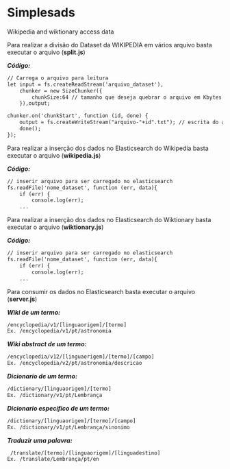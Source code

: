 # Simplesads
Wikipedia and wiktionary access data

Para realizar a divisão do Dataset da WIKIPEDIA em vários arquivo basta executar o arquivo (<b>split.js</b>)

***Código:***
```html
// Carrega o arquivo para leitura
let input = fs.createReadStream('arquivo_dataset'),
    chunker = new SizeChunker({
        chunkSize:64 // tamanho que deseja quebrar o arquivo em Kbytes
    }),output;

chunker.on('chunkStart', function (id, done) {
    output = fs.createWriteStream("arquivo-"+id".txt"); // escrita do arquivo
    done();
});

```


Para realizar a inserção dos dados no Elasticsearch do Wikipedia basta executar o arquivo (<b>wikipedia.js</b>)

***Código:***
```html
// inserir arquivo para ser carregado no elasticsearch
fs.readFile('nome_dataset', function (err, data){
	if (err) {
		console.log(err);
	...

```


Para realizar a inserção dos dados no Elasticsearch do Wiktionary basta executar o arquivo (<b>wiktionary.js</b>)

***Código:***
```html
// inserir arquivo para ser carregado no elasticsearch
fs.readFile('nome_dataset', function (err, data){
	if (err) {
		console.log(err);
	...

```
Para consumir os dados no Elasticsearch basta executar o arquivo (<b>server.js</b>)

***Wiki de um termo:***
```html
/encyclopedia/v1/[linguaorigem]/[termo]
Ex. /encyclopedia/v1/pt/astronomia

```
***Wiki abstract de um termo:***
```html
/encyclopedia/v12/[linguaorigem]/[termo]/[campo]
Ex. /encyclopedia/v2/pt/astronomia/descricao

```
***Dicionario de um termo:***
```html
/dictionary/[linguaorigem]/[termo]
Ex. /dictionary/v1/pt/Lembrança

```
***Dicionario específico de um termo:***
```html
/dictionary/[linguaorigem]/[termo]/[campo]
Ex. /dictionary/v1/pt/Lembrança/sinonimo

```
***Traduzir uma palavra:***
```html
 /translate/[termo]/[linguaorigem]/[linguadestino]
Ex. /translate/Lembrança/pt/en

```
